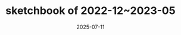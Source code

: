 ---
layout: illustration_lightbox
title: sketchbook of 2022-12~2023-05
categories: [illustration, sketch-process]
date: 2025-07-11
images:
  - url: /images/sketch/22122305/sketch-22122305-1.jpg
  - url: /images/sketch/22122305/sketch-22122305-2.jpg
  - url: /images/sketch/22122305/sketch-22122305-3.jpg
  - url: /images/sketch/22122305/sketch-22122305-4.jpg
  - url: /images/sketch/22122305/sketch-22122305-5.jpg
  - url: /images/sketch/22122305/sketch-22122305-6.jpg
  - url: /images/sketch/22122305/sketch-22122305-7.jpg
  - url: /images/sketch/22122305/sketch-22122305-8.jpg
  - url: /images/sketch/22122305/sketch-22122305-9.jpg
  - url: /images/sketch/22122305/sketch-22122305-10.jpg
  - url: /images/sketch/22122305/sketch-22122305-11.jpg
  - url: /images/sketch/22122305/sketch-22122305-12.jpg
--- 